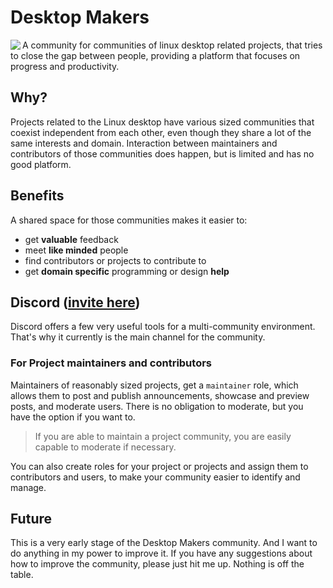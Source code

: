 # Desktop Makers
<img align="left" src="https://user-images.githubusercontent.com/1282767/161259953-81f96a67-8980-47c5-9224-6deef04c037a.png">

A community for communities of linux desktop related projects, that tries to close the gap between people, providing a platform that focuses on progress and productivity.

## Why?

Projects related to the Linux desktop have various sized communities that coexist independent from each other, even though they share a lot of the same interests and domain. Interaction between maintainers and contributors of those communities does happen, but is limited and has no good platform.

## Benefits

A shared space for those communities makes it easier to:

 - get **valuable** feedback
 - meet **like minded** people
 - find contributors or projects to contribute to
 - get **domain specific** programming or design **help**


## Discord ([invite here](https://discord.gg/RqKTeA4uxW))

Discord offers a few very useful tools for a multi-community environment. That's why it currently is the main channel for the community.

### For Project maintainers and contributors

Maintainers of reasonably sized projects, get a `maintainer` role, which allows them to post and publish announcements, showcase and preview posts, and moderate users. There is no obligation to moderate, but you have the option if you want to.

> If you are able to maintain a project community, you are easily capable to moderate if necessary.

You can also create roles for your project or projects and assign them to contributors and users, to make your community easier to identify and manage.

## Future

This is a very early stage of the Desktop Makers community. And I want to do anything in my power to improve it. If you have any suggestions about how to improve the community, please just hit me up. Nothing is off the table.
